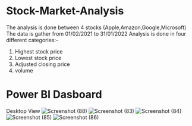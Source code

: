 # Stock-Market-Analysis
The analysis is done between 4 stocks (Apple,Amazon,Google,Microsoft)
The data is gather from 01/02/2021 to 31/01/2022
Analysis is done in four different categories:-
1) Highest stock price
2) Lowest stock price
3) Adjusted closing price
4) volume
# Power BI Dasboard
Desktop View 
![Screenshot (88)](https://github.com/pratyay2409/Stock-Market-Analysis/assets/92170433/945b4dcc-5e49-4a8e-8870-2354d868d7e1)
![Screenshot (83)](https://github.com/pratyay2409/Stock-Market-Analysis/assets/92170433/380ba90e-2762-45d3-b855-0caeced93b17)
![Screenshot (84)](https://github.com/pratyay2409/Stock-Market-Analysis/assets/92170433/0003b791-ec31-4928-aed3-b32e81ba4c46)
![Screenshot (85)](https://github.com/pratyay2409/Stock-Market-Analysis/assets/92170433/f016a2a5-45d4-4eec-8ec1-9abbbadf2d72)
![Screenshot (86)](https://github.com/pratyay2409/Stock-Market-Analysis/assets/92170433/2518300f-7ae2-4555-8a92-48fb8c920aa4)
